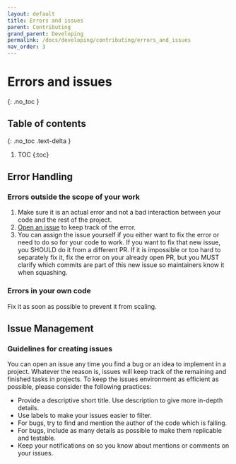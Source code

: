 ```yaml
---
layout: default
title: Errors and issues
parent: Contributing
grand_parent: Developing
permalink: /docs/developing/contributing/errors_and_issues
nav_order: 3
---
```


# Errors and issues
{: .no_toc }

## Table of contents
{: .no_toc .text-delta }

1. TOC
{:toc}

## Error Handling

### Errors outside the scope of your work

1. Make sure it is an actual error and not a bad interaction between your code and the rest of the project.
2. [Open an issue]({{site.baseurl}}/docs/contributing/errors_and_issues/#guidelines-for-creating-issues) to keep track of the error.
3. You can assign the issue yourself if you either want to fix the error or need to do so for your code to work. If you want to fix that new issue, you SHOULD do it from a different PR. If it is impossible or too hard to separately fix it, fix the error on your already open PR, but you MUST clarify which commits are part of this new issue so maintainers know it when squashing.

### Errors in your own code

Fix it as soon as possible to prevent it from scaling.

## Issue Management

### Guidelines for creating issues

You can open an issue any time you find a bug or an idea to implement in a project. Whatever the reason is, issues will keep track of the remaining and finished tasks in projects. To keep the issues environment as efficient as possible, please consider the following practices:

* Provide a descriptive short title. Use description to give more in-depth details.
* Use labels to make your issues easier to filter.
* For bugs, try to find and mention the author of the code which is failing.
* For bugs, include as many details as possible to make them replicable and testable.
* Keep your notifications on so you know about mentions or comments on your issues.
